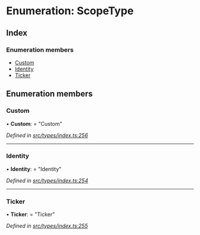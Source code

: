# Enumeration: ScopeType

## Index

### Enumeration members

* [Custom](scopetype.md#custom)
* [Identity](scopetype.md#identity)
* [Ticker](scopetype.md#ticker)

## Enumeration members

###  Custom

• **Custom**: = "Custom"

*Defined in [src/types/index.ts:256](https://github.com/PolymathNetwork/polymesh-sdk/blob/a0872cf4/src/types/index.ts#L256)*

___

###  Identity

• **Identity**: = "Identity"

*Defined in [src/types/index.ts:254](https://github.com/PolymathNetwork/polymesh-sdk/blob/a0872cf4/src/types/index.ts#L254)*

___

###  Ticker

• **Ticker**: = "Ticker"

*Defined in [src/types/index.ts:255](https://github.com/PolymathNetwork/polymesh-sdk/blob/a0872cf4/src/types/index.ts#L255)*
